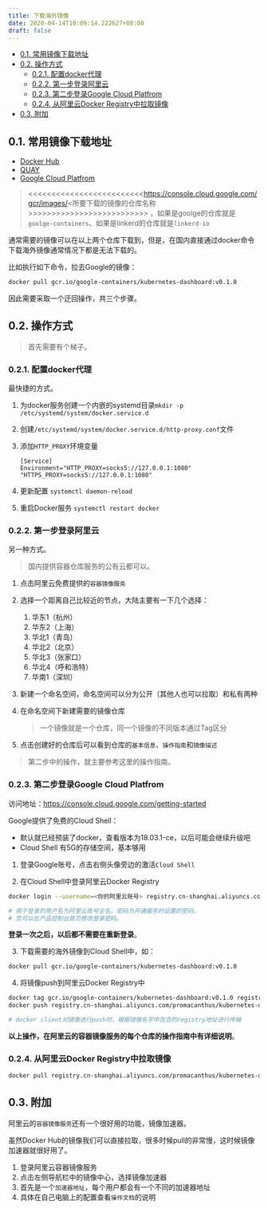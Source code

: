 ```yaml
---
title: 下载海外镜像
date: 2020-04-14T10:09:14.222627+08:00
draft: false
---
```


- [0.1. 常用镜像下载地址](#01-常用镜像下载地址)
- [0.2. 操作方式](#02-操作方式)
  - [0.2.1. 配置docker代理](#021-配置docker代理)
  - [0.2.2. 第一步登录阿里云](#022-第一步登录阿里云)
  - [0.2.3. 第二步登录Google Cloud Platfrom](#023-第二步登录google-cloud-platfrom)
  - [0.2.4. 从阿里云Docker Registry中拉取镜像](#024-从阿里云docker-registry中拉取镜像)
- [0.3. 附加](#03-附加)

## 0.1. 常用镜像下载地址

- [Docker Hub](https://hub.docker.com/)
- [QUAY](https://quay.io/search)
- [Google Cloud Platfrom](https://console.cloud.google.com/gcr/images/google-containers/GLOBAL)

> <<<<<<<<<<<<<<<<<<<<<<<<<https://console.cloud.google.com/gcr/images/<所要下载的镜像的仓库名称>>>>>>>>>>>>>>>>>>>>>>>>>> ，如果是goolge的仓库就是`goolge-containers`、如果是linkerd的仓库就是`linkerd-io`

通常需要的镜像可以在以上两个仓库下载到，但是，在国内直接通过docker命令下载海外镜像通常情况下都是无法下载的。

比如执行如下命令，拉去Google的镜像：

```bash
docker pull gcr.io/google-containers/kubernetes-dashboard:v0.1.0
```

因此需要采取一个迂回操作，共三个步骤。

## 0.2. 操作方式

> 首先需要有个梯子。

### 0.2.1. 配置docker代理

最快捷的方式。

1. 为docker服务创建一个内嵌的systemd目录`mkdir -p /etc/systemd/system/docker.service.d`
2. 创建`/etc/systemd/system/docker.service.d/http-proxy.conf`文件
3. 添加`HTTP_PROXY`环境变量

   ```vim
   [Service]
   Environment="HTTP_PROXY=socks5://127.0.0.1:1080" "HTTPS_PROXY=socks5://127.0.0.1:1080"
   ```

4. 更新配置 `systemctl daemon-reload`
5. 重启Docker服务 `systemctl restart docker`

### 0.2.2. 第一步登录阿里云

另一种方式。

> 国内提供容器仓库服务的公有云都可以。

1. 点击阿里云免费提供的`容器镜像服务`

2. 选择一个距离自己比较近的节点，大陆主要有一下几个选择：
   1. 华东1（杭州）
   2. 华东2（上海）
   3. 华北1（青岛）
   4. 华北2（北京）
   5. 华北3（张家口）
   6. 华北4（呼和浩特）
   7. 华南1（深圳）

3. 新建一个命名空间，命名空间可以分为公开（其他人也可以拉取）和私有两种
4. 在命名空间下新建需要的镜像仓库

   > 一个镜像就是一个仓库，同一个镜像的不同版本通过Tag区分

5. 点击创建好的仓库后可以看到仓库的`基本信息`、`操作指南`和`镜像描述`

> 第二步中的操作，就主要参考这里的操作指南。

### 0.2.3. 第二步登录Google Cloud Platfrom

访问地址：<https://console.cloud.google.com/getting-started>

Google提供了免费的Cloud Shell：

- 默认就已经预装了docker，查看版本为18.03.1-ce，以后可能会继续升级吧
- Cloud Shell 有5G的存储空间，基本够用

1. 登录Google账号，点击右侧头像旁边的激活`Cloud Shell`

2. 在Cloud Shell中登录阿里云Docker Registry

```bash
docker login --username=<你的阿里云账号> registry.cn-shanghai.aliyuncs.com

# 用于登录的用户名为阿里云账号全名，密码为开通服务时设置的密码。
# 您可以在产品控制台首页修改登录密码。
```

**登录一次之后，以后都不需要在重新登录**。

3. 下载需要的海外镜像到Cloud Shell中，如：

```bash
docker pull gcr.io/google-containers/kubernetes-dashboard:v0.1.0
```

4. 将镜像push到阿里云Docker Registry中

```bash
docker tag gcr.io/google-containers/kubernetes-dashboard:v0.1.0 registry.cn-shanghai.aliyuncs.com/promacanthus/kubernetes-dashboard:v0.1.0
docker push registry.cn-shanghai.aliyuncs.com/promacanthus/kubernetes-dashboard:v0.1.0

# docker client对镜像进行push时，根据镜像名字中包含的registry地址进行传输
```

**以上操作，在阿里云的容器镜像服务的每个仓库的操作指南中有详细说明**。

### 0.2.4. 从阿里云Docker Registry中拉取镜像

```bash
docker pull registry.cn-shanghai.aliyuncs.com/promacanthus/kubernetes-dashboard:v0.1.0
```

## 0.3. 附加

阿里云的`容器镜像服务`还有一个很好用的功能，镜像加速器。

虽然Docker Hub的镜像我们可以直接拉取，很多时候pull的非常慢，这时候镜像加速器就很好用了。

1. 登录阿里云容器镜像服务
2. 点击左侧导航栏中的镜像中心，选择镜像加速器
3. 首先是一个`加速器地址`，每个用户都会有一个不同的加速器地址
4. 具体在自己电脑上的配置查看`操作文档`的说明

